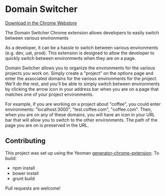 Domain Switcher
======================

[Download in the Chrome Webstore](https://chrome.google.com/webstore/detail/domain-switcher/lbehdhpgigdlinfkidifkbhjnaglfojc?hl=en-US)

The Domain Switcher Chrome extension allows developers to easily switch between various environments

As a developer, it can be a hassle to switch between various environments (e.g. dev, uat, prod). This extension is designed to allow the developer to quickly switch between environments when they are on a page.

Domain Switcher allows you to organize the environments for the various projects you work on. Simply create a "project" on the options page and enter the associated domains for the various environments for the project. We'll do the rest, and you'll be able to simply switch between environments by clicking the arrow icon in your address bar when you are on a page that matches one of your project environments.

For example, if you are working on a project about "coffee", you could enter environments: "localhost:3000", "test.coffee.com", "coffee.com". Then, when you are on any of these domains, you will have an icon in your URL bar that will allow you to switch to the other environments. The path of the page you are on is preserved in the URL.

## Contributing

This project was set up using the Yeoman [generator-chrome-extension](https://github.com/yeoman/generator-chrome-extension). To build:

* npm install
* bower install
* grunt build

Pull requests are welcome!